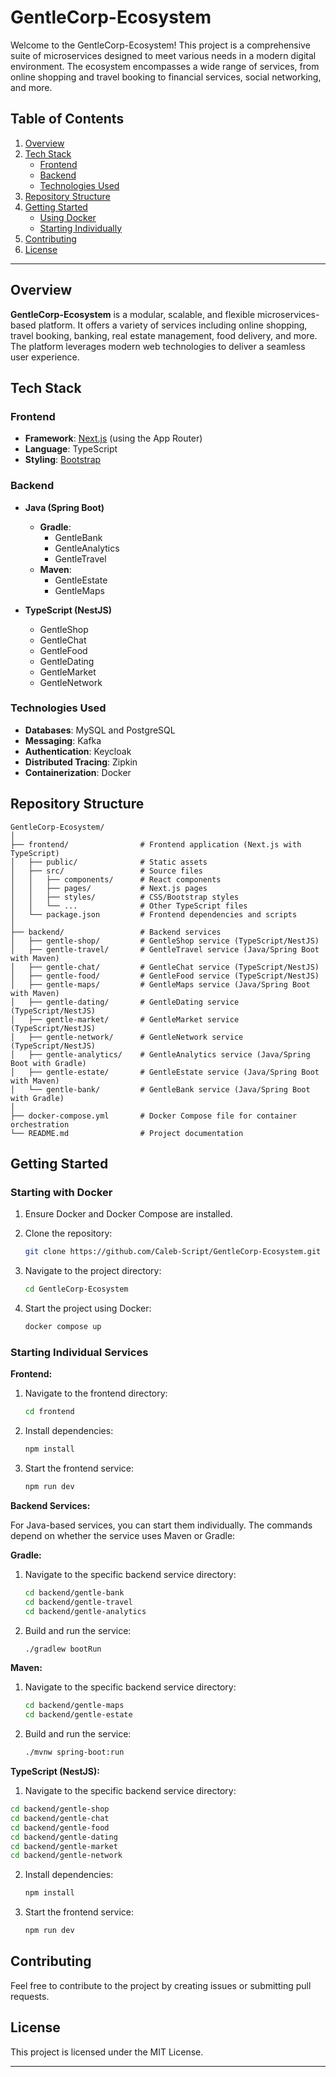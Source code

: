 # GentleCorp-Ecosystem

Welcome to the GentleCorp-Ecosystem! This project is a comprehensive suite of microservices designed to meet various needs in a modern digital environment. The ecosystem encompasses a wide range of services, from online shopping and travel booking to financial services, social networking, and more.

## Table of Contents
1. [Overview](#overview)
2. [Tech Stack](#tech-stack)
   - [Frontend](#frontend)
   - [Backend](#backend)
   - [Technologies Used](#technologies-used)
3. [Repository Structure](#repository-structure)
4. [Getting Started](#getting-started)
   - [Using Docker](#using-docker)
   - [Starting Individually](#starting-individually)
5. [Contributing](#contributing)
6. [License](#license)

---

## Overview

**GentleCorp-Ecosystem** is a modular, scalable, and flexible microservices-based platform. It offers a variety of services including online shopping, travel booking, banking, real estate management, food delivery, and more. The platform leverages modern web technologies to deliver a seamless user experience.

## Tech Stack

### Frontend
- **Framework**: [Next.js](https://nextjs.org/) (using the App Router)
- **Language**: TypeScript
- **Styling**: [Bootstrap](https://getbootstrap.com/)

### Backend
- **Java (Spring Boot)**
  - **Gradle**:
    - GentleBank
    - GentleAnalytics
    - GentleTravel
  - **Maven**:
    - GentleEstate
    - GentleMaps

- **TypeScript (NestJS)**
  - GentleShop
  - GentleChat
  - GentleFood
  - GentleDating
  - GentleMarket
  - GentleNetwork

### Technologies Used
- **Databases**: MySQL and PostgreSQL
- **Messaging**: Kafka
- **Authentication**: Keycloak
- **Distributed Tracing**: Zipkin
- **Containerization**: Docker

## Repository Structure
```plaintext
GentleCorp-Ecosystem/
│
├── frontend/                # Frontend application (Next.js with TypeScript)
│   ├── public/              # Static assets
│   ├── src/                 # Source files
│   │   ├── components/      # React components
│   │   ├── pages/           # Next.js pages
│   │   ├── styles/          # CSS/Bootstrap styles
│   │   └── ...              # Other TypeScript files
│   └── package.json         # Frontend dependencies and scripts
│
├── backend/                 # Backend services
│   ├── gentle-shop/         # GentleShop service (TypeScript/NestJS)
│   ├── gentle-travel/       # GentleTravel service (Java/Spring Boot with Maven)
│   ├── gentle-chat/         # GentleChat service (TypeScript/NestJS)
│   ├── gentle-food/         # GentleFood service (TypeScript/NestJS)
│   ├── gentle-maps/         # GentleMaps service (Java/Spring Boot with Maven)
│   ├── gentle-dating/       # GentleDating service (TypeScript/NestJS)
│   ├── gentle-market/       # GentleMarket service (TypeScript/NestJS)
│   ├── gentle-network/      # GentleNetwork service (TypeScript/NestJS)
│   ├── gentle-analytics/    # GentleAnalytics service (Java/Spring Boot with Gradle)
│   ├── gentle-estate/       # GentleEstate service (Java/Spring Boot with Maven)
│   └── gentle-bank/         # GentleBank service (Java/Spring Boot with Gradle)
│
├── docker-compose.yml       # Docker Compose file for container orchestration
└── README.md                # Project documentation
```

  ## Getting Started

  ### Starting with Docker
  1. Ensure Docker and Docker Compose are installed.

  2. Clone the repository:
      ```bash
      git clone https://github.com/Caleb-Script/GentleCorp-Ecosystem.git
      ```

  3. Navigate to the project directory:
      ```bash
      cd GentleCorp-Ecosystem
      ```

  4. Start the project using Docker:
      ```bash
      docker compose up
      ```


  ### Starting Individual Services

  **Frontend:**

  1. Navigate to the frontend directory:
      ```bash
      cd frontend
      ```

  2. Install dependencies:
      ```bash
      npm install
      ```

  3. Start the frontend service:
      ```bash
      npm run dev
      ```

  **Backend Services:**

  For Java-based services, you can start them individually. The commands depend on whether the service uses Maven or Gradle:

  **Gradle:**

  1. Navigate to the specific backend service directory:
      ```bash
      cd backend/gentle-bank
      cd backend/gentle-travel
      cd backend/gentle-analytics
      ```

  2. Build and run the service:
      ```bash
      ./gradlew bootRun
      ```

  **Maven:**

  1. Navigate to the specific backend service directory:
      ```bash
      cd backend/gentle-maps
      cd backend/gentle-estate
      ```

  2. Build and run the service:
      ```bash
      ./mvnw spring-boot:run
      ```

  **TypeScript (NestJS):**

  1. Navigate to the specific backend service directory:
  ```bash
  cd backend/gentle-shop
  cd backend/gentle-chat
  cd backend/gentle-food
  cd backend/gentle-dating
  cd backend/gentle-market
  cd backend/gentle-network
  ```

  2. Install dependencies:
      ```bash
      npm install
      ```

  3. Start the frontend service:
      ```bash
      npm run dev
      ```

  ## Contributing

  Feel free to contribute to the project by creating issues or submitting pull requests.

  ## License

  This project is licensed under the MIT License.


---
